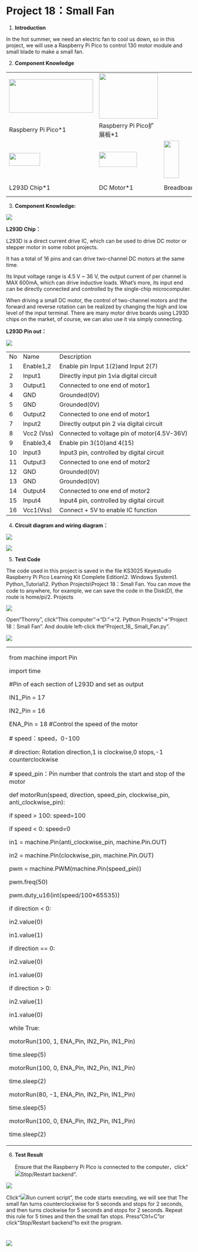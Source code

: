 # Project 18：Small Fan

1.  **Introduction**

In the hot summer, we need an electric fan to cool us down, so in this
project, we will use a Raspberry Pi Pico to control 130 motor module and
small blade to make a small fan.

2.  **Component Knowledge**

<table>
<tbody>
<tr class="odd">
<td><img src="https://raw.githubusercontent.com/keyestudio/KS3025-KS3025F-Keyestudio-Raspberry-Pi-Pico-Learning-Kit-Complete-Edition-Raspberry-Pi/master/media/b18fe281156b29c44796f72222718d58.jpeg" style="width:2.37431in;height:0.94514in" /></td>
<td><img src="https://raw.githubusercontent.com/keyestudio/KS3025-KS3025F-Keyestudio-Raspberry-Pi-Pico-Learning-Kit-Complete-Edition-Raspberry-Pi/master/media/bbed91c0b45fcafc7e7163bfeabf68f9.png" style="width:1.67014in;height:1.28472in" /></td>
<td></td>
<td></td>
<td></td>
<td></td>
</tr>
<tr class="even">
<td>Raspberry Pi Pico*1</td>
<td>Raspberry Pi Pico扩展板*1</td>
<td></td>
<td></td>
<td></td>
<td></td>
</tr>
<tr class="odd">
<td><img src="https://raw.githubusercontent.com/keyestudio/KS3025-KS3025F-Keyestudio-Raspberry-Pi-Pico-Learning-Kit-Complete-Edition-Raspberry-Pi/master/media/5fe5f8cd6e75e7f8d4ec71f54a4ac2f5.png" style="width:0.87292in;height:0.37083in" /></td>
<td><img src="https://raw.githubusercontent.com/keyestudio/KS3025-KS3025F-Keyestudio-Raspberry-Pi-Pico-Learning-Kit-Complete-Edition-Raspberry-Pi/master/media/5eba8bae9e1d18b959ca425a9cc83fd2.jpeg" style="width:1.07569in;height:0.43472in" /></td>
<td><img src="https://raw.githubusercontent.com/keyestudio/KS3025-KS3025F-Keyestudio-Raspberry-Pi-Pico-Learning-Kit-Complete-Edition-Raspberry-Pi/master/media/4e0b78edf6e4aeefa4c5191c606b2031.png" style="width:0.42847in;height:1.04931in" /></td>
<td><img src="https://raw.githubusercontent.com/keyestudio/KS3025-KS3025F-Keyestudio-Raspberry-Pi-Pico-Learning-Kit-Complete-Edition-Raspberry-Pi/master/media/655e6c465cb423279e0908513a983711.png" style="width:0.85694in;height:0.75347in" /></td>
<td><img src="https://raw.githubusercontent.com/keyestudio/KS3025-KS3025F-Keyestudio-Raspberry-Pi-Pico-Learning-Kit-Complete-Edition-Raspberry-Pi/master/media/df3db6765ee8c86beafa8410e87dd50d.png" style="width:0.77361in;height:0.76944in" /></td>
<td><img src="https://raw.githubusercontent.com/keyestudio/KS3025-KS3025F-Keyestudio-Raspberry-Pi-Pico-Learning-Kit-Complete-Edition-Raspberry-Pi/master/media/7dcbd02995be3c142b2f97df7f7c03ce.png" style="width:1.05903in;height:0.56667in" /></td>
</tr>
<tr class="even">
<td>L293D Chip*1</td>
<td>DC Motor*1</td>
<td>Breadboard*1</td>
<td>Fan*1</td>
<td>Jumper Wore</td>
<td>USB Cable*1</td>
</tr>
</tbody>
</table>

3.  **Component Knowledge:**

![](/media/5fe5f8cd6e75e7f8d4ec71f54a4ac2f5.png)

**L293D Chip：**

L293D is a direct current drive IC, which can be used to drive DC motor
or stepper motor in some robot projects.

It has a total of 16 pins and can drive two-channel DC motors at the
same time.

Its Input voltage range is 4.5 V \~ 36 V, the output current of per
channel is MAX 600mA, which can drive inductive loads. What’s more, its
input end can be directly connected and controlled by the single-chip
microcomputer.

When driving a small DC motor, the control of two-channel motors and the
forward and reverse rotation can be realized by changing the high and
low level of the input terminal. There are many motor drive boards using
L293D chips on the market, of course, we can also use it via simply
connecting.

**L293D Pin out：**

![](/media/2e5e0bd5b4577ac159d0568404dc21b5.png)

<table>
<tbody>
<tr class="odd">
<td>No</td>
<td>Name</td>
<td>Description</td>
</tr>
<tr class="even">
<td>1</td>
<td>Enable1,2</td>
<td>Enable pin Input 1(2)and Input 2(7)</td>
</tr>
<tr class="odd">
<td>2</td>
<td>Input1</td>
<td>Directly input pin 1via digital circuit</td>
</tr>
<tr class="even">
<td>3</td>
<td>Output1</td>
<td>Connected to one end of motor1</td>
</tr>
<tr class="odd">
<td>4</td>
<td>GND</td>
<td>Grounded(0V)</td>
</tr>
<tr class="even">
<td>5</td>
<td>GND</td>
<td>Grounded(0V)</td>
</tr>
<tr class="odd">
<td>6</td>
<td>Output2</td>
<td>Connected to one end of motor1</td>
</tr>
<tr class="even">
<td>7</td>
<td>Input2</td>
<td>Directly output pin 2 via digital circuit</td>
</tr>
<tr class="odd">
<td>8</td>
<td>Vcc2 (Vss)</td>
<td>Connected to voltage pin of motor(4.5V-36V)</td>
</tr>
<tr class="even">
<td>9</td>
<td>Enable3,4</td>
<td>Enable pin 3(10)and 4(15)</td>
</tr>
<tr class="odd">
<td>10</td>
<td>Input3</td>
<td>Input3 pin, controlled by digital circuit</td>
</tr>
<tr class="even">
<td>11</td>
<td>Output3</td>
<td>Connected to one end of motor2</td>
</tr>
<tr class="odd">
<td>12</td>
<td>GND</td>
<td>Grounded(0V)</td>
</tr>
<tr class="even">
<td>13</td>
<td>GND</td>
<td>Grounded(0V)</td>
</tr>
<tr class="odd">
<td>14</td>
<td>Output4</td>
<td>Connected to one end of motor2</td>
</tr>
<tr class="even">
<td>15</td>
<td>Input4</td>
<td>Input4 pin, controlled by digital circuit</td>
</tr>
<tr class="odd">
<td>16</td>
<td>Vcc1(Vss)</td>
<td>Connect + 5V to enable IC function</td>
</tr>
</tbody>
</table>

4.  **Circuit diagram and wiring diagram：**

![](/media/40a4235ff016ce29140f3c7cedab4610.png)

![](/media/5d8dc14f86142189160f2c30f4641bb8.png)

5.  **Test Code**

The code used in this project is saved in the file KS3025 Keyestudio
Raspberry Pi Pico Learning Kit Complete Edition\\2. Windows System\\1.
Python\_Tutorial\\2. Python Projects\\Project 18：Small Fan. You can move
the code to anywhere, for example, we can save the code in the Disk(D),
the route is home/pi/2. Projects

![](/media/ae27830403a2f741aa9b725e5324c215.png)

Open“Thonny”, click“This computer”→“D:”→“2. Python Projects”→“Project
18：Small Fan”. And double left-click the“Project\_18\_ Small\_Fan.py”.

![](/media/0f9c372e372bd9456fd2ede6dcdc969d.png)

<table>
<tbody>
<tr class="odd">
<td><p>from machine import Pin</p>
<p>import time</p>
<p>#Pin of each section of L293D and set as output</p>
<p>IN1_Pin = 17</p>
<p>IN2_Pin = 16</p>
<p>ENA_Pin = 18 #Control the speed of the motor</p>
<p># speed：speed，0-100</p>
<p># direction: Rotation direction,1 is clockwise,0 stops,-1 counterclockwise</p>
<p># speed_pin：Pin number that controls the start and stop of the motor</p>
<p>def motorRun(speed, direction, speed_pin, clockwise_pin, anti_clockwise_pin):</p>
<p>if speed &gt; 100: speed=100</p>
<p>if speed &lt; 0: speed=0</p>
<p>in1 = machine.Pin(anti_clockwise_pin, machine.Pin.OUT)</p>
<p>in2 = machine.Pin(clockwise_pin, machine.Pin.OUT)</p>
<p>pwm = machine.PWM(machine.Pin(speed_pin))</p>
<p>pwm.freq(50)</p>
<p>pwm.duty_u16(int(speed/100*65535))</p>
<p>if direction &lt; 0:</p>
<p>in2.value(0)</p>
<p>in1.value(1)</p>
<p>if direction == 0:</p>
<p>in2.value(0)</p>
<p>in1.value(0)</p>
<p>if direction &gt; 0:</p>
<p>in2.value(1)</p>
<p>in1.value(0)</p>
<p>while True:</p>
<p>motorRun(100, 1, ENA_Pin, IN2_Pin, IN1_Pin)</p>
<p>time.sleep(5)</p>
<p>motorRun(100, 0, ENA_Pin, IN2_Pin, IN1_Pin)</p>
<p>time.sleep(2)</p>
<p>motorRun(80, -1, ENA_Pin, IN2_Pin, IN1_Pin)</p>
<p>time.sleep(5)</p>
<p>motorRun(100, 0, ENA_Pin, IN2_Pin, IN1_Pin)</p>
<p>time.sleep(2)</p></td>
</tr>
</tbody>
</table>

6.  **Test Result**
    
    Ensure that the Raspberry Pi Pico is connected to the
    computer，click“![](/media/27451c8a9c13e29d02bc0f5831cfaf1f.png)Stop/Restart backend”.

![](/media/0f5c2fd5392a3c741ba4286962dbe4bb.png)

Click“![](/media/da852227207616ccd9aff28f19e02690.png)Run current script”, the code starts
executing, we will see that The small fan turns counterclockwise for 5
seconds and stops for 2 seconds, and then turns clockwise for 5 seconds
and stops for 2 seconds. Repeat this rule for 5 times and then the small
fan stops. Press“Ctrl+C”or click“Stop/Restart backend”to exit the
program.

# ![](/media/cbca76a93f21be2d0affc115271878e8.png)
